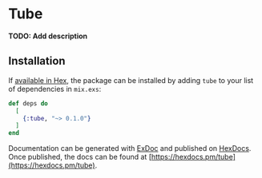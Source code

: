 # Tube

**TODO: Add description**

## Installation

If [available in Hex](https://hex.pm/docs/publish), the package can be installed
by adding `tube` to your list of dependencies in `mix.exs`:

```elixir
def deps do
  [
    {:tube, "~> 0.1.0"}
  ]
end
```

Documentation can be generated with [ExDoc](https://github.com/elixir-lang/ex_doc)
and published on [HexDocs](https://hexdocs.pm). Once published, the docs can
be found at [https://hexdocs.pm/tube](https://hexdocs.pm/tube).

